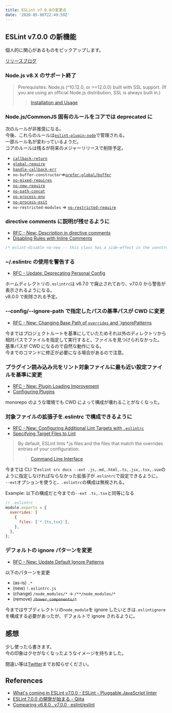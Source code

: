 ```yaml
---
title: ESLint v7.0.0の変更点
date: '2020-05-08T22:49:59Z'
---
```


## ESLint v7.0.0 の新機能

個人的に関心があるものをピックアップします。

[リリースブログ](https://eslint.org/blog/2020/02/whats-coming-in-eslint-7.0.0)

### Node.js v8.X のサポート終了

> Prerequisites: Node.js (^10.12.0, or >=12.0.0) built with SSL support. (If you are using an official Node.js distribution, SSL is always built in.)
>
> > [Installation and Usage](https://github.com/eslint/eslint/blob/v7.0.0/docs/user-guide/getting-started.md#installation-and-usage)

### Node.js/CommonJS 固有のルールをコアでは deprecated に

次のルールが非推奨になる。  
今後、これらのルールは[`eslint-plugin-node`](https://github.com/mysticatea/eslint-plugin-node)で管理される。  
一部ルール名が変わっているようだ。  
コアのルールは残るが将来のメジャーリリースで削除予定。

- [`callback-return`](https://github.com/mysticatea/eslint-plugin-node/blob/master/docs/rules/callback-return.md)
- [`global-require`](https://github.com/mysticatea/eslint-plugin-node/blob/master/docs/rules/global-require.md)
- [`handle-callback-err`](https://github.com/mysticatea/eslint-plugin-node/blob/master/docs/rules/handle-callback-err.md)
- `no-buffer-constructor`=>[`prefer-global/buffer`](https://github.com/mysticatea/eslint-plugin-node/blob/master/docs/rules/prefer-global/buffer.md)
- [`no-mixed-requires`](https://github.com/mysticatea/eslint-plugin-node/blob/master/docs/rules/no-mixed-requires.md)
- [`no-new-require`](https://github.com/mysticatea/eslint-plugin-node/blob/master/docs/rules/no-new-require.md)
- [`no-path-concat`](https://github.com/mysticatea/eslint-plugin-node/blob/master/docs/rules/no-path-concat.md)
- [`no-process-env`](https://github.com/mysticatea/eslint-plugin-node/blob/master/docs/rules/no-process-env.md)
- [`no-process-exit`](https://github.com/mysticatea/eslint-plugin-node/blob/master/docs/rules/no-process-exit.md)
- `no-restricted-modules` => [`no-restricted-require`](https://github.com/mysticatea/eslint-plugin-node/blob/master/docs/rules/no-restricted-require.md)

### directive comments に説明が残せるように

- [RFC - New: Description in directive comments](https://github.com/eslint/rfcs/pull/33)
- [Disabling Rules with Inline Comments](https://github.com/eslint/eslint/blob/v7.0.0/docs/user-guide/configuring.md#disabling-rules-with-inline-comments)

```ts
/* eslint-disable no-new -- this class has a side-effect in the constructor. */
```

### ~/.eslintrc の使用を警告する

- [RFC - Update: Deprecating Personal Config](https://github.com/eslint/rfcs/pull/32)

ホームディレクトリの`.eslintrc`は v6.7.0 で廃止されており、v7.0.0 から警告が表示されるようになる。  
v8.0.0 で削除される予定。

### --config/--ignore-path で指定したパスの基準パスが CWD に変更

- [RFC - New: Changing Base Path of `overrides` and `ignorePatterns](https://github.com/eslint/rfcs/pull/37)

今まではプロジェクトルートを基準にしていたためそれ以外のディレクトリから相対パスでファイルを指定して実行すると、ファイルを見つけられなかった。  
基準パスが CWD になるので自然な動作になる。  
今までのコマンドに修正が必要になる場合があるので注意。

### プラグイン読み込み元をリント対象ファイルに最も近い設定ファイルを基準に変更

- [RFC - New: Plugin Loading Improvement](https://github.com/eslint/rfcs/pull/39)
- [Configuring Plugins](https://github.com/eslint/eslint/blob/v7.0.0/docs/user-guide/configuring.md#configuring-plugins)

monorepo のような環境でも CWD によって構成が壊れることがなくなった。

### 対象ファイルの拡張子を.eslintrc で構成できるように

- [RFC - New: Configuring Additional Lint Targets with `.eslintrc`](https://github.com/eslint/rfcs/pull/20)
- [Specifying Target Files to Lint](https://github.com/eslint/eslint/blob/v7.0.0/docs/user-guide/configuring.md#specifying-target-files-to-lint)

> By default, ESLint lints \*.js files and the files that match the overrides entries of your configuration.
>
> > [Command Line Interface](https://github.com/eslint/eslint/blob/v7.0.0/docs/user-guide/command-line-interface.md#--ext)

今までは CLI で`eslint src docs --ext .js,.md,.html,.ts,.jsx,.tsx,.vue`のように指定しなければならなかった拡張子が`.eslintrc`で設定できるように。  
`--ext`オプションを使うと、`.eslintrc`の構成は無視される。

Example: 以下の構成だと今までの`--ext .ts,.tsx`と同等になる

```js
// .eslintrc
module.exports = {
  overrides: [
    {
      files: ['*.{ts,tsx}'],
    },
  ],
};
```

### デフォルトの ignore パターンを変更

- [RFC - New: Update Default Ignore Patterns](https://github.com/eslint/rfcs/pull/51)

以下のパターンを変更

- (as-is) `.*`
- (new) `!.eslintrc.js`
- (change) `/node_modules/*` → `/**/node_modules/*`
- (remove) ~~`/bower_components/*`~~

今まではサブディレクトリの`node_module`を ignore したいときは`.eslintignore`を構成する必要があったが、デフォルトで ignore されるように。

## 感想

少し使ったら書きます。  
今の印象はクセがなくなったようなイメージを持ちました。

間違い等は[Twitter](https://twitter.com/anoriqq)までお知らせください。

## References

- [What's coming in ESLint v7.0.0 - ESLint - Pluggable JavaScript linter](https://eslint.org/blog/2020/02/whats-coming-in-eslint-7.0.0)
- [ESLint 7.0.0 の開発が始まる - Qiita](https://qiita.com/mysticatea/items/1318dda062878eac86bb)
- [Comparing v6.8.0...v7.0.0 · eslint/eslint](https://github.com/eslint/eslint/compare/v6.8.0...v7.0.0)
